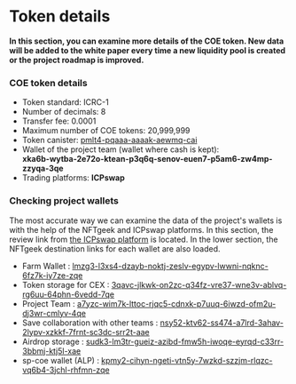 # Token details

**In this section, you can examine more details of the COE token. New data will be added to the white paper every time a new liquidity pool is created or the project roadmap is improved.**

### COE token details

* Token standard: ICRC-1
* Number of decimals: 8
* Transfer fee: 0.0001
* Maximum number of COE tokens: 20,999,999&#x20;
* Token canister: [pmlt4-pqaaa-aaaak-aewmq-cai](https://icscan.io/canister/pmlt4-pqaaa-aaaak-aewmq-cai)
* Wallet of the project team (wallet where cash is kept):\
  **xka6b-wytba-2e72o-ktean-p3q6q-senov-euen7-p5am6-zw4mp-zzyqa-3qe**
* Trading platforms: **ICPswap**

### Checking project wallets

The most accurate way we can examine the data of the project's wallets is with the help of the NFTgeek and ICPswap platforms. In this section, the review link from [the ICPswap platform](https://app.icpswap.com/info-tokens/holders/pmlt4-pqaaa-aaaak-aewmq-cai) is located. In the lower section, the NFTgeek destination links for each wallet are also loaded.

* Farm Wallet : [lmzg3-l3xs4-dzayb-noktj-zeslv-egypv-lwwni-nqknc-6fz7k-iy7ze-zqe](https://t5t44-naaaa-aaaah-qcutq-cai.raw.ic0.app/holder/lmzg3-l3xs4-dzayb-noktj-zeslv-egypv-lwwni-nqknc-6fz7k-iy7ze-zqe/tokens)
* Token storage for CEX : [3qavc-jlkwk-on2zc-q34fz-vre37-wne3v-ablvq-rg6uu-64phn-6vedd-7qe ](https://t5t44-naaaa-aaaah-qcutq-cai.raw.ic0.app/holder/3qavc-jlkwk-on2zc-q34fz-vre37-wne3v-ablvq-rg6uu-64phn-6vedd-7qe/tokens)
* Project Team : [a7yzc-wim7k-lttoc-rjqc5-cdnxk-p7uuq-6iwzd-ofm2u-dj3wr-cmlyv-4qe](https://app.gitbook.com/u/kfKl2ABf4PaPOyG6TxmX6FggyFk1)
* Save collaboration with other teams : [nsy52-ktv62-ss474-a7lrd-3ahav-2lypv-xzkkf-7frnt-sc3dc-srr2t-aae](https://t5t44-naaaa-aaaah-qcutq-cai.raw.ic0.app/holder/nsy52-ktv62-ss474-a7lrd-3ahav-2lypv-xzkkf-7frnt-sc3dc-srr2t-aae/tokens)
* Airdrop storage : [sudk3-lm3tr-gueiz-azibd-fmw5h-iwoqe-eyrqd-c33rr-3bbmj-ktj5l-xae](https://t5t44-naaaa-aaaah-qcutq-cai.raw.ic0.app/holder/sudk3-lm3tr-gueiz-azibd-fmw5h-iwoqe-eyrqd-c33rr-3bbmj-ktj5l-xae/tokens)
* sp-coe wallet (ALP) : [kpmy2-cihyn-ngeti-vtn5y-7wzkd-szzjm-rlqzc-vq6b4-3jchl-rhfmn-zqe](https://t5t44-naaaa-aaaah-qcutq-cai.raw.ic0.app/holder/kpmy2-cihyn-ngeti-vtn5y-7wzkd-szzjm-rlqzc-vq6b4-3jchl-rhfmn-zqe/tokens)
